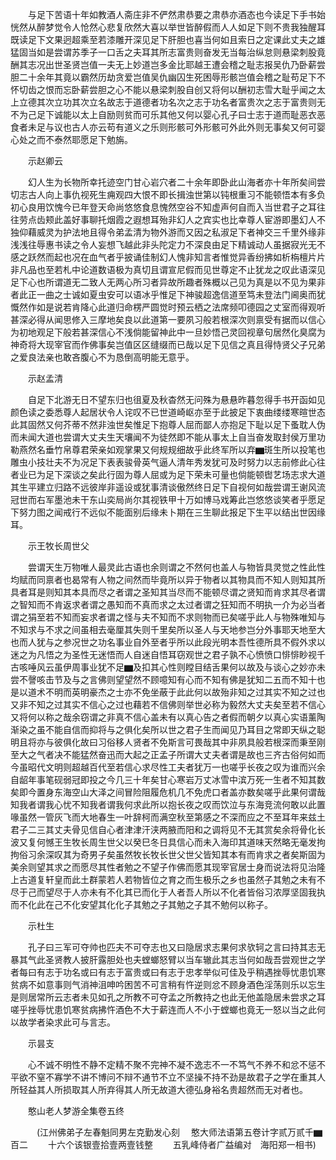 <!-- { "loadSidebar": true } -->
　　与足下苦语十年如教酒人斋庄非不俨然肃恭要之肃恭亦酒态也今读足下手书始恍然从醉梦觉令人怆然心悲复欣然大喜以举世皆醉假而人人如足下则不贵我独醒耳既读足下文果迥超乘至若漆雕开深见足下肝胆也喜当何如且索日之定课此丈夫之雄猛固当如是尝谓苏季子一口舌之夫耳其所志富贵则奋发无当每治纵怠则悬梁刺股竟酬其志况出世圣贤岂值一夫无上妙道岂多金比耶越王遭会稽之耻志报吴仇乃卧薪尝胆二十余年其竟以霸然历劫贪爱岂值吴仇幽囚生死困辱形骸岂值会稽之耻苟足下不怀切齿之恨而忘卧薪尝胆之心不能以悬梁刺股自创又将何以酬初志雪大耻乎闻之太上立德其次立功其次立名故志于道德者功名次之志于功名者富贵次之志于富贵则无不为己足下诚能以太上自励则贫而可乐其他又何以婴心孔子曰士志于道而耻恶衣恶食者未足与议也古人亦云苟有道义之乐则形骸可外形骸可外此外则无事矣又何可婴心处之而不泰然耶愿足下勉旃。

　　示赵卿云

　　幻人生为长物所幸托迹空门甘心岩穴者二十余年即卧此山海者亦十年所矣间尝切志古人向上事仇视死生痈观四大恨不即长揖浊世第以钝根重习不能顿悟本有多负初心良用饮愧今已年登天命尚悠悠食息愧然空谷不知虚声何自而入当世君子之耳往往劳点齿颊此盖好事聊托烟霞之遐想耳殆非幻人之宾实也比幸尊人宦游即墨幻人不独仰藉威灵为护法地且得令弟孟清为物外游而又因之私淑足下者神交三千里外缘非浅浅往辱惠书读之令人妄想飞越此非头陀定力不深良由足下精诚动人虽据寂光无不感之跃然而起也况在血气者乎披诵佳制幻人愧非知言者惟觉异香纷拂如析栴檀片片非凡品也至若札中论道数语极为真切且谓宣尼假而见世尊定不止犹龙之叹此语深见足下心也所谓道无二致人无两心所习者异故所趣者殊概以己见为真是以不见为果非者此正一曲之士诚如夏虫安可以语冰乎惟足下神骏超逸信道至笃未登法门阃奥而犹慨然作如是说若肯降心此道归命楞严圆觉时预云栖之法席频叩德园之丈室而得观听甚深必得从闻思修入三摩地矣良以此道第一要夙习般若根深次则禀受有据而以信心为初地观足下般若甚深信心不浅倘能留神此中一旦妙悟己灵回视章句居然化臭腐为神奇将大现宰官而作佛事矣岂值区区缝缀而已哉以足下见信之真且得恃贤父子兄弟之爱良法亲也敢吝腹心不为恳倒高明能无意乎。

　　示赵孟清

　　自足下北游无日不望东归也徂夏及秋杳然无问殊为悬悬昨暮忽得手书开函如见颜色读之委悉尊人起居状令人诧叹不已世道崎岖亦至于此披足下衷曲缕缕寒暄世态此其固然又何芥蒂不然非浊世矣惟足下抱尊人屈而鄙人亦抱足下耻以足下蚤耽人伪而未闻大道也尝谓大丈夫生天壤闻不为徒然即不能从事太上自当奋发取封侯万里功勒燕然名垂竹帛尊君荣亲如观掌果又何规规细故乎此终军所以弃▆斑生所以投笔也雕虫小技壮夫不为况足下表表骏骨英气逼人清年秀发犹可及时努力以志前修此心往者业已为足下深谈之矣此行固为尊人屈或为足下荣未可量也倘能顿辔艺场志求大道其生平建立归路不远彼岸非遥设或犹事清谈傲然终日足下自视何如哉尝谓王谢风流冠世而右军墨池未干东山奕局尚尔其视铁甲十万如博马戏筹此岂悠悠谈笑者乎愿足下努力图之闻戒行不远似不能面别后缘未卜期在三生聊此报足下生平以结出世因缘耳。

　　示王牧长周世父

　　尝谓天生万物唯人最灵此古语也余则谓之不然何也盖人与物皆具灵觉之性此性均赋而同禀者也曷常有人物之间然而毕竟所以异于物者以其物具而不知人则知其所具者耳是则知其本具而尽之者谓之圣知其当尽而不能顿尽谓之贤知而肯求其尽者谓之智知而不肯返求者谓之愚知而不真而求之太过者谓之狂知而不明执一介为必当者谓之狷至若不知而妄求者谓之怪与夫不知而不求则物而已矣嗟乎此人与物殊唯知与不知求与不求之间虽相去毫厘其失则千里矣所以圣人与天地参岂分外事耶天地至大也而人犹与之参况世之功名事业自外至者乎所以此段光明本吾性德所具不假外求以迷之为凡悟之为圣性无迷悟而人自迷自悟耳窃观世之君子孰不心愤愤口悱悱眇视千古咳唾风云虽伊周事业犹不足▆及扣其心性则瞠目结舌果何以故及与谈心之妙亦未尝不謦咳击节及与之言佛则望望然不顾噫知有心而不知有佛是犹知二五而不知十也是以道术不明而英明豪杰之士亦不免坐蔽于此此何以故殆非知之过其实不知之过也又非不知之过其实不信心之过也藉若不信佛则举世必称为毅然大丈夫矣至若不信心又将何以称之哉余窃谓之非真不信心盖未有以真心告之者假而朝夕以真心实语薰陶渐染之虽不能自信而抑将与之俱化矣所以世之君子生而闻见乃耳目之常即天纵之聪明且将亦与彼俱化故曰习俗移人贤者不免斯言可畏哉其中非夙具般若根深而秉至刚至大之气者决不能猛然奋迅而大起之正孟子所谓大丈夫者谓是故也三齐古俗何如而今虽昭代文明则超越百代至若信心求尽性工夫者犹万一也嗟乎长夜之叹为谁而兴余自龆年事笔砚弱冠即投之今几三十年矣甘心寒岩万丈冰雪中滨万死一生者不知其数矣即今置身东海空山大泽之间冒险阻履危机几不免虎口者盖亦数矣嗟乎此果何谓哉知我者谓我心忧不知我者谓我何求此所以抱长夜之叹而饮泣与东海竞流何敢以此置喙虽然一管灰飞而大地春生一叶辞柯而满空秋至第感之不深而应之不至耳年来兹土君子二三其丈夫骨见信自心者津津汗浃两腋而阳和之调将见不无其赏矣余将骨化长波又复何憾王生牧长周生世父以癸巳冬日具信心而未入海印其道味天然略无毫发拘拘俗习余深叹其为奇男子矣虽然牧长牧长世父世父皆知其本有而肯求之者矣斯固为美余则望其求之而愿尽其性者勉之不望子作佛而愿其现宰官居士身而说法将见治隆上古道复轩皇而此土群蒙若人若物皆位之育之而生极乐之乡也虽然子其勉之未有不尽于己而望尽于人亦未有不化其已而化于人者吾人所以不化者皆俗习浓厚坚固我执而不化此在己不化安望其化化子其勉之子其勉之子其不勉何以称子。

　　示杜生

　　孔子曰三军可夺帅也匹夫不可夺志也又曰隐居求志果何求欤轲之言曰持其志无暴其气此圣贤教人披肝露胆处也夫螳螂怒臂以当车辙此其志当何如哉吾尝观世之学者每曰有志于功名或曰有志于富贵或曰有志于忠孝举似可佳及乎稍遇挫辱忧患饥寒贫病不如意事则气消神沮呻吟困苦不可言稍有忤逆则忿不顾身酒色淫荡则乐以忘生是则居常所云志者未见如孔之所教不可夺孟之所教持之也此无他盖隐居未尝求之耳嗟乎挫辱忧患饥寒贫病拂忤酒色不大于薪连而人不小于螳螂也竟无一怒以当之此何以故学者染求此可与言志。

　　示昙支

　　心不诚不明性不静不定精不聚不完神不凝不逸志不一不笃气不养不和忿不惩不平欲不窒不寡学不讲不博问不辩不通节不立不坚操不持不劲是故君子之学在重其人所轻益其人所损取其人所弃得其人所无故道大德弘身裕名贵超然而无对者也。

　　憨山老人梦游全集卷五终

　　　(江州佛弟子左春魁同男左克勤发心刻
　憨大师法语第五卷计字贰万贰千▆百二
　　十六个该银壹拾壹两壹钱整
　　五乳峰侍者广益编对　海阳郑一相书)
